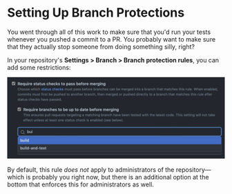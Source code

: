 # Setting Up Branch Protections

You went through all of this work to make sure that you'd run your tests whenever you pushed a commit to a PR. You probably want to make sure that they actually stop someone from doing something silly, right?

In your repository's **Settings > Branch > Branch protection rules**, you can add some restrictions:

![](../public/branch-protection-rules.png)

By default, this rule _does not_ apply to administrators of the repository—which is probably you right now, but there is an additional option at the bottom that enforces this for administrators as well.

